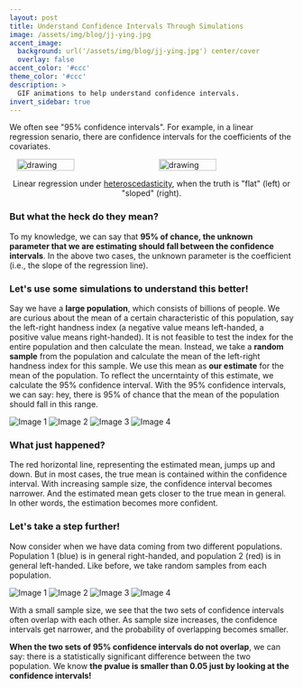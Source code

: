 ```yaml
---
layout: post
title: Understand Confidence Intervals Through Simulations
image: /assets/img/blog/jj-ying.jpg
accent_image: 
  background: url('/assets/img/blog/jj-ying.jpg') center/cover
  overlay: false
accent_color: '#ccc'
theme_color: '#ccc'
description: >
  GIF animations to help understand confidence intervals.
invert_sidebar: true
---
```


We often see "95% confidence intervals". For example, in a linear regression senario, there are confidence intervals for the coefficients of the covariates. 

<div style="display: flex; justify-content: space-around;">
  <img src="../blogs/20230430_confidence_intervals/CI_negative_hetero_v1.gif" alt="drawing" width="45%"/>
  <img src="../blogs/20230430_confidence_intervals/CI_positive_hetero_v1.gif" alt="drawing" width="45%"/>
</div>
<p style="text-align: center;">Linear regression under <a href="https://en.wikipedia.org/wiki/Homoscedasticity_and_heteroscedasticity">heteroscedasticity</a>, when the truth is "flat" (left) or "sloped" (right).
</p>

### But what the heck do they mean?

To my knowledge, we can say that **95% of chance, the unknown parameter that we are estimating should fall between the confidence intervals**. In the above two cases, the unknown parameter is the coefficient (i.e., the slope of the regression line).

### Let's use some simulations to understand this better!

Say we have a **large population**, which consists of billions of people.
We are curious about the mean of a certain characteristic of this population, say the left-right handness index (a negative value means left-handed, a positive value means right-handed).
It is not feasible to test the index for the entire population and then calculate the mean.
Instead, we take a **random sample** from the population and calculate the mean of the left-right handness index for this sample.
We use this mean as **our estimate** for the mean of the population.
To reflect the uncerntainty of this estimate, we calculate the 95% confidence interval.
With the 95% confidence intervals, we can say: hey, there is 95% of chance that the mean of the population should fall in this range.

![Image 1](../blogs/20230430_confidence_intervals/confidence_intervals_s_sample.gif)
![Image 2](../blogs/20230430_confidence_intervals/confidence_intervals_m_sample.gif)
![Image 3](../blogs/20230430_confidence_intervals/confidence_intervals_l_sample.gif)
![Image 4](../blogs/20230430_confidence_intervals/confidence_intervals_xl_sample.gif)

### What just happened?

The red horizontal line, representing the estimated mean, jumps up and down.
But in most cases, the true mean is contained within the confidence interval. 
With increasing sample size, the confidence interval becomes narrower. 
And the estimated mean gets closer to the true mean in general. 
In other words, the estimation becomes more confident.

### Let's take a step further!

Now consider when we have data coming from two different populations.
Population 1 (blue) is in general right-handed, and population 2 (red) is in general left-handed.
Like before, we take random samples from each population. 

![Image 1](../blogs/20230430_confidence_intervals/confidence_intervals_two_distribution_s_sample.gif)
![Image 2](../blogs/20230430_confidence_intervals/confidence_intervals_two_distribution_m_sample.gif)
![Image 3](../blogs/20230430_confidence_intervals/confidence_intervals_two_distribution_l_sample.gif)
![Image 4](../blogs/20230430_confidence_intervals/confidence_intervals_two_distribution_xl_sample.gif)

With a small sample size, we see that the two sets of confidence intervals often overlap with each other. As sample size increases, the confidence intervals get narrower, and the probability of overlapping becomes smaller.

**When the two sets of 95% confidence intervals do not overlap**, we can say: there is a statistically significant difference between the two population. We know **the pvalue is smaller than 0.05 just by looking at the confidence intervals!**
